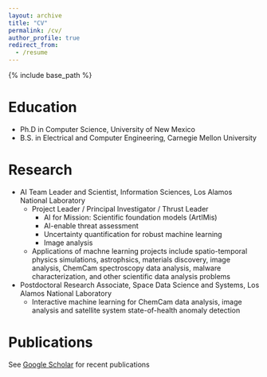 ```yaml
---
layout: archive
title: "CV"
permalink: /cv/
author_profile: true
redirect_from:
  - /resume
---
```


{% include base_path %}

Education
======
* Ph.D in Computer Science, University of New Mexico
* B.S. in Electrical and Computer Engineering, Carnegie Mellon University

Research
======
* AI Team Leader and Scientist, Information Sciences, Los Alamos National Laboratory
  * Project Leader / Principal Investigator / Thrust Leader
    * AI for Mission: Scientific foundation models (ArtIMis)
    * AI-enable threat assessment
    * Uncertainty quantification for robust machine learning
    * Image analysis
  * Applications of machne learning projects include spatio-temporal physics simulations, astrophsics, materials discovery, image analysis, ChemCam spectroscopy data analysis, malware characterization, and other scientific data analysis problems
* Postdoctoral Research Associate, Space Data Science and Systems, Los Alamos National Laboratory
  * Interactive machine learning for ChemCam data analysis, image analysis and satellite system state-of-health anomaly detection

Publications
======
See [Google Scholar](https://scholar.google.com/citations?hl=en&user=3zO8KmkAAAAJ&view_op=list_works&sortby=pubdate) for recent publications

